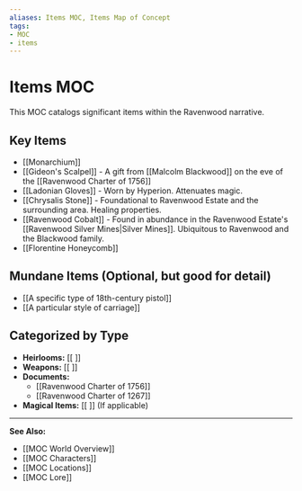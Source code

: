 ```yaml
---
aliases: Items MOC, Items Map of Concept
tags:
- MOC
- items
---
```


# Items MOC

This MOC catalogs significant items within the Ravenwood narrative.

## Key Items

- [[Monarchium]]
- [[Gideon's Scalpel]] - A gift from [[Malcolm Blackwood]] on the eve of the [[Ravenwood Charter of 1756]]
- [[Ladonian Gloves]] - Worn by Hyperion. Attenuates magic.
- [[Chrysalis Stone]] - Foundational to Ravenwood Estate and the surrounding area. Healing properties.
- [[Ravenwood Cobalt]] - Found in abundance in the Ravenwood Estate's [[Ravenwood Silver Mines|Silver Mines]]. Ubiquitous to Ravenwood and the Blackwood family.
- [[Florentine Honeycomb]]

## Mundane Items (Optional, but good for detail)

- [[A specific type of 18th-century pistol]]
- [[A particular style of carriage]]

## Categorized by Type

- **Heirlooms:** [[ ]]
- **Weapons:** [[ ]]
- **Documents:** 
	- [[Ravenwood Charter of 1756]]
	- [[Ravenwood Charter of 1267]]
- **Magical Items:** [[ ]] (If applicable)

---
**See Also:**
- [[MOC World Overview]]
- [[MOC Characters]]
- [[MOC Locations]]
- [[MOC Lore]]